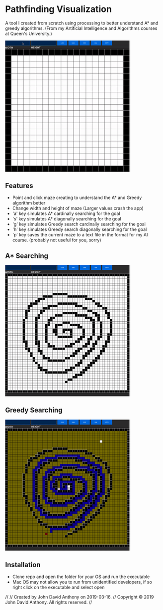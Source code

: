 # Pathfinding Visualization

A tool I created from scratch using processing to better understand A* and greedy algorithms. (From my Artificial Intelligence and Algorithms courses at Queen's University.)

<img src="readmeAssets/fig1.gif" alt="Gif of creating the maze and path finding with A*" width="400px" height="auto">

## Features
* Point and click maze creating to understand the A* and Greedy algorithm better
* Change width and height of maze (Larger values crash the app)
* 'a' key simulates A* cardinally searching for the goal
* 's' key simulates A* diagonally searching for the goal
* 'g' key simulates Greedy search cardinally searching for the goal
* 'h' key simulates Greedy search diagonally searching for the goal
* 'p' key saves the current maze to a text file in the format for my AI course. (probably not useful for you, sorry)

## A* Searching
<img src="readmeAssets/fig2.gif" alt="Gif of A* searching" width="400px" height="auto">

## Greedy Searching
<img src="readmeAssets/fig3.gif" alt="Gif of Greedy* searching" width="400px" height="auto">

## Installation
* Clone repo and open the folder for your OS and run the executable
* Mac OS may not allow you to run from unidentified developers, if so right click on the executable and select open


//
//  Created by John David Anthony on 2019-03-16.
//  Copyright © 2019 John David Anthony. All rights reserved.
//
